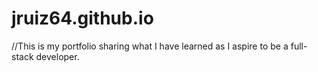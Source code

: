 # jruiz64.github.io
//This is my portfolio sharing what I have learned as I aspire to be a full-stack developer.
